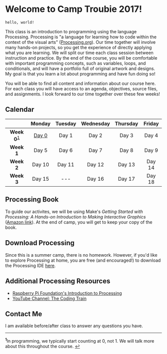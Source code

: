 # Welcome to Camp Troubie 2017!

```
hello, world!
```
This class is an introduction to programming using the language Processing. Processing is "a language for learning how to code within the context of the visual arts" ([Processing.org](https://processing.org/)). Our time together will involve many hands-on projects, so you get the experience of directly applying what you are learning. We will split our time each class session between instruction and practice. By the end of the course, you will be comfortable with important programming concepts, such as variables, loops, and conditionals, and will have a portfolio full of original artwork and designs. My goal is that you learn a lot about programming and have fun doing so!

You will be able to find all content and information about our course here. For each class you will have access to an agenda, objectives, source files, and assignments. I look forward to our time together over these few weeks!

## Calendar

|           | Monday    | Tuesday   | Wednesday | Thursday  | Friday    |
|:---:      |:---:      | :---:     | :---:     | :---:     | :---:     |
|**Week 0**<sup id="a1">[1](#f1)</sup>  | [Day 0](day0.md)   | Day 1     | Day 2     | Day 3     | Day 4     |
|**Week 1** | Day 5     | Day 6     | Day 7     | Day 8     | Day 9     |
|**Week 2** | Day 10    | Day 11    | Day 12    | Day 13    | Day 14    |
|**Week 3** | Day 15    | ---       | Day 16    | Day 17    | Day 18    |


## Processing Book

To guide our activites, we will be using Make's _Getting Started with Processing: A Hands-on Introduction to Making Interactive Graphics_ ([Amazon link](https://www.amazon.com/Getting-Started-Processing-Hands-Introduction/dp/1457187086/ref=dp_ob_title_bk)). At the end of camp, you will get to keep your copy of the book. 

## Download Processing

Since this is a summer camp, there is no homework. However, if you'd like to explore Processing at home, you are free (and encouraged!) to download the Processing IDE [here](https://processing.org/download/).

## Additional Processing Resources

- [Raspberry Pi Foundation's Introduction to Processing](https://www.raspberrypi.org/learning/introduction-to-processing/worksheet/)
- [YouTube Channel: The Coding Train](https://www.youtube.com/user/shiffman/playlists)

## Contact Me

I am available before/after class to answer any questions you have.

---

<b id="f1"><sup>1</sup></b>In programming, we typically start counting at 0, not 1. We will talk more about this throughout the course. [↩](#a1)

